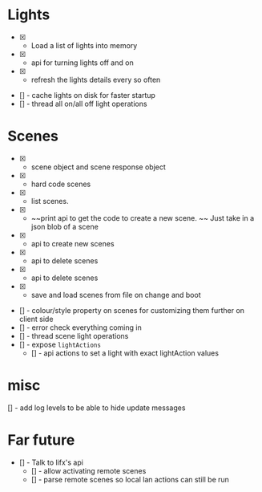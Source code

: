 # Lights 
 
 * [x] - Load a list of lights into memory 
 * [x] - api for turning lights off and on
 * [x] - refresh the lights details every so often
 * [] - cache lights on disk for faster startup
 * [] - thread all on/all off light operations

# Scenes

* [x] - scene object and scene response object 
* [x] - hard code scenes
* [x] - list scenes. 
* [x] - ~~print api to get the code to create a new scene. ~~ Just take in a json blob of a scene
* [x] - api to create new scenes
* [x] - api to delete scenes
* [x] - api to delete scenes
* [x] - save and load scenes from file on change and boot
* [] - colour/style property on scenes for customizing them further on client side
* [] - error check everything coming in
* [] - thread scene light operations
* [] - expose `lightActions`
  * [] - api actions to set a light with exact lightAction values

# misc 

[] - add log levels to be able to hide update messages


# Far future 

* [] - Talk to lifx's api
  * [] - allow activating remote scenes
  * [] - parse remote scenes so local lan actions can still be run
